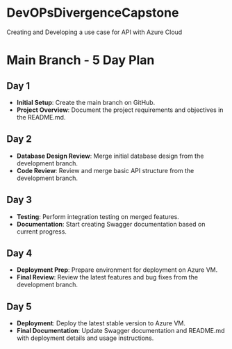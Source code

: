 # DevOPsDivergenceCapstone
Creating and Developing a use case for API with Azure Cloud

# Main Branch - 5 Day Plan

## Day 1
- **Initial Setup**: Create the main branch on GitHub.
- **Project Overview**: Document the project requirements and objectives in the README.md.

## Day 2
- **Database Design Review**: Merge initial database design from the development branch.
- **Code Review**: Review and merge basic API structure from the development branch.

## Day 3
- **Testing**: Perform integration testing on merged features.
- **Documentation**: Start creating Swagger documentation based on current progress.

## Day 4
- **Deployment Prep**: Prepare environment for deployment on Azure VM.
- **Final Review**: Review the latest features and bug fixes from the development branch.

## Day 5
- **Deployment**: Deploy the latest stable version to Azure VM.
- **Final Documentation**: Update Swagger documentation and README.md with deployment details and usage instructions.
